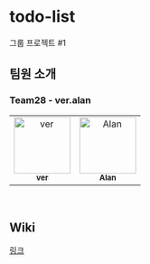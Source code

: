 # todo-list
그룹 프로젝트 #1

## 팀원 소개

### Team28 - ver.alan
<table>
  <tr>
    <td align="center">
      <a href="https://github.com/lv0314">
        <img src="https://avatars.githubusercontent.com/u/95198109?v=4" width="100px;" alt="ver"/><br />
        <sub><b>ver</b><br></sub>
      </a>
    </td>
    <td align="center">
      <a href="https://github.com/happyGyu">
        <img src="https://avatars.githubusercontent.com/u/95538993?s=400&u=142c62a8238fbfd3a3e46976651dbc991cafc088&v=4" width="100px;" alt="Alan"/><br />
        <sub><b>Alan</b><br></sub>
      </a>
    </td>
  </tr>
</table>
<br />

## Wiki
[링크](https://github.com/happyGyu/todo-list/wiki)